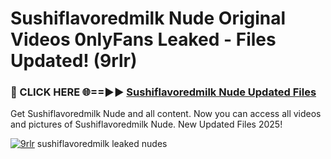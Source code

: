# Sushiflavoredmilk Nude Original Videos 0nlyFans Leaked - Files Updated! (9rlr)

<h3>🔴 CLICK HERE 🌐==►► <a href="https://tinyurl.com/4mcuefdz" rel="nofollow">Sushiflavoredmilk Nude Updated Files</a></h3>

Get Sushiflavoredmilk Nude and all content. Now you can access all videos and pictures of Sushiflavoredmilk Nude. New Updated Files 2025!

[![9rlr](https://i.imgur.com/StAQSOY.gif)](https://tinyurl.com/4mcuefdz)
sushiflavoredmilk leaked nudes